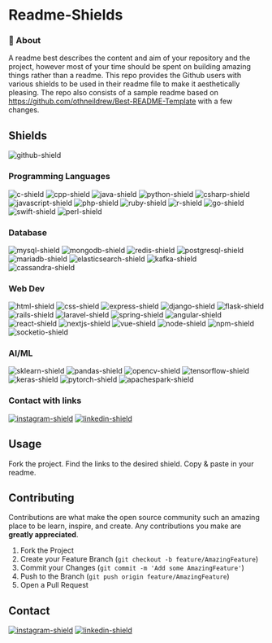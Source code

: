 # Readme-Shields

### 🧐 About

A readme best describes the content and aim of your repository and the project, however most of your time should be spent on building amazing things rather than a readme. This repo provides the Github users with various shields to be used in their readme file to make it aesthetically pleasing. The repo also consists of a sample readme based on https://github.com/othneildrew/Best-README-Template with a few changes.

## Shields

![github-shield]

### Programming Languages

![c-shield]
![cpp-shield]
![java-shield]
![python-shield]
![csharp-shield]
![javascript-shield]
![php-shield]
![ruby-shield]
![r-shield]
![go-shield]
![swift-shield]
![perl-shield]

### Database
![mysql-shield] 
![mongodb-shield]
![redis-shield]
![postgresql-shield]
![mariadb-shield]
![elasticsearch-shield]
![kafka-shield]
![cassandra-shield]

### Web Dev
![html-shield]
![css-shield]
![express-shield]
![django-shield]
![flask-shield]
![rails-shield]
![laravel-shield]
![spring-shield]
![angular-shield]
![react-shield]
![nextjs-shield]
![vue-shield]
![node-shield]
![npm-shield]
![socketio-shield]

### AI/ML
![sklearn-shield]
![pandas-shield]
![opencv-shield]
![tensorflow-shield]
![keras-shield]
![pytorch-shield]
![apachespark-shield]

### Contact with links

[![instagram-shield]][instagram]  [![linkedin-shield]][linkedin]

## Usage

Fork the project. Find the links to the desired shield. Copy & paste in your readme.

## Contributing
Contributions are what make the open source community such an amazing place to be learn, inspire, and create. Any contributions you make are **greatly appreciated**.

1. Fork the Project
2. Create your Feature Branch (`git checkout -b feature/AmazingFeature`)
3. Commit your Changes (`git commit -m 'Add some AmazingFeature'`)
4. Push to the Branch (`git push origin feature/AmazingFeature`)
5. Open a Pull Request


## Contact
[![instagram-shield]][instagram]  [![linkedin-shield]][linkedin]



<!-- Links to Shields Here -->
[c-shield]: https://img.shields.io/badge/-C-3744A7?logo=c&logoColor=white&style=for-the-badge
[cpp-shield]: https://img.shields.io/badge/-C++-5B92C8?logo=c%2B%2B&logoColor=white&style=for-the-badge
[java-shield]: https://img.shields.io/badge/-Java-E06C00?logo=java&logoColor=white&style=for-the-badge
[python-shield]: https://img.shields.io/badge/-Python-3A74A5?logo=python&logoColor=white&style=for-the-badge
[csharp-shield]: https://img.shields.io/badge/-C%20%23-903BA7?logo=c%20sharp&logoColor=white&style=for-the-badge
[javascript-shield]: https://img.shields.io/badge/-Javascript-EDD718?logo=javascript&logoColor=black&style=for-the-badge
[php-shield]: https://img.shields.io/badge/-PHP-858EBB?logo=php&logoColor=black&style=for-the-badge
[mysql-shield]: https://img.shields.io/badge/-MYSQL-016086?logo=mysql&logoColor=white&style=for-the-badge
[ruby-shield]: https://img.shields.io/badge/-Ruby-E80E12?logo=Ruby&logoColor=white&style=for-the-badge
[r-shield]: https://img.shields.io/badge/-R-2062B0?logo=R&logoColor=white&style=for-the-badge
[go-shield]: https://img.shields.io/badge/-GO-00A7D0?logo=Go&logoColor=white&style=for-the-badge
[swift-shield]: https://img.shields.io/badge/-SWIFT-F64014?logo=swift&logoColor=white&style=for-the-badge
[perl-shield]: https://img.shields.io/badge/-Perl-374680?logo=perl&logoColor=white&style=for-the-badge
[mongodb-shield]: https://img.shields.io/badge/-MongoDB-129B4E?logo=mongodb&logoColor=white&style=for-the-badge
[redis-shield]: https://img.shields.io/badge/-Redis-DF6C64?logo=redis&logoColor=white&style=for-the-badge
[postgresql-shield]: https://img.shields.io/badge/-POSTGRESQL-325C8E?logo=postgreSQL&logoColor=white&style=for-the-badge
[mariadb-shield]: https://img.shields.io/badge/-MariaDB-BA7257?logo=mariaDB&logoColor=white&style=for-the-badge
[elasticsearch-shield]: https://img.shields.io/badge/-ElasticSearch-11B1AA?logo=elasticsearch&logoColor=white&style=for-the-badge
[kafka-shield]: https://img.shields.io/badge/-Kafka-000000?logo=Apache%20Kafka&logoColor=white&style=for-the-badge
[cassandra-shield]: https://img.shields.io/badge/-Cassandra-C9E4F2?logo=Apache%20Cassandra&logoColor=white&style=for-the-badge
[express-shield]: https://img.shields.io/badge/-Express-EBD81C?logo=express&logoColor=black&style=for-the-badge
[django-shield]: https://img.shields.io/badge/-Django-114A34?logo=django&logoColor=white&style=for-the-badge
[rails-shield]: https://img.shields.io/badge/-Rails-C60000?logo=ruby%20on%20rails&logoColor=white&style=for-the-badge
[laravel-shield]: https://img.shields.io/badge/-Laravel-E8392C?logo=laravel&logoColor=white&style=for-the-badge
[spring-shield]: https://img.shields.io/badge/-Spring-66B129?logo=spring&logoColor=white&style=for-the-badge
[angular-shield]: https://img.shields.io/badge/-Angular-D83535?logo=angular&logoColor=white&style=for-the-badge
[react-shield]: https://img.shields.io/badge/-ReactJs-61DAFB?logo=react&logoColor=white&style=for-the-badge
[nextjs-shield]: https://img.shields.io/badge/-Next.js-black?logo=next-dot-js&logoColor=white&style=for-the-badge
[flask-shield]: https://img.shields.io/badge/-Flask-black?logo=flask&logoColor=white&style=for-the-badge
[vue-shield]: https://img.shields.io/badge/-VueJS-00C480?logo=vue-dot-js&logoColor=white&style=for-the-badge
[node-shield]: https://img.shields.io/badge/-NodeJS-8BBF3D?logo=node-dot-js&logoColor=black&style=for-the-badge
[socketio-shield]: https://img.shields.io/badge/-Socket.io-black?logo=socket-dot-io&logoColor=white&style=for-the-badge
[npm-shield]: https://img.shields.io/badge/-NPM-C63636?logo=npm&logoColor=black&style=for-the-badge
[html-shield]: https://img.shields.io/badge/-HTML-orange?logo=html5&logoColor=white&style=for-the-badge
[css-shield]: https://img.shields.io/badge/-CSS-2862E9?logo=css3&logoColor=white&style=for-the-badge
[sklearn-shield]: https://img.shields.io/badge/-SCIKIT%20LEARN-F09534?logo=scikit-learn&logoColor=white&style=for-the-badge
[pandas-shield]: https://img.shields.io/badge/-pandas-120751?logo=pandas&logoColor=white&style=for-the-badge
[opencv-shield]: https://img.shields.io/badge/-OpenCV-red?logo=opencv&logoColor=white&style=for-the-badge
[tensorflow-shield]:https://img.shields.io/badge/-Tensorflow-orange?logo=tensorflow&logoColor=white&style=for-the-badge
[keras-shield]:https://img.shields.io/badge/-Keras-red?logo=keras&logoColor=white&style=for-the-badge
[pytorch-shield]: https://img.shields.io/badge/-Pytorch-E74A2B?logo=pytorch&logoColor=white&style=for-the-badge
[apachespark-shield]: https://img.shields.io/badge/-Apache%20Spark-3A383C?logo=apache%20spark&logoColor=DA4D00&style=for-the-badge
[github-shield]: https://img.shields.io/badge/-GITHUB-1A1E22?logo=github&logoColor=white&style=for-the-badge
[instagram-shield]:https://img.shields.io/badge/-instagram-E4405E?logo=instagram&logoColor=white&style=for-the-badge
[linkedin-shield]: https://img.shields.io/badge/-linkedin-0078B6?logo=linkedin&logoColor=white&style=for-the-badge
[linkedin]:https://www.linkedin.com/in/umang-tiwari-bb9781193/
[instagram]:https://www.instagram.com/oxy.moronguy/

